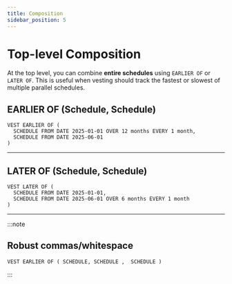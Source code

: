 ```yaml
---
title: Composition
sidebar_position: 5
---
```


# Top-level Composition

At the top level, you can combine **entire schedules** using `EARLIER OF` or `LATER OF`. This is useful when vesting should track the fastest or slowest of multiple parallel schedules.


## EARLIER OF (Schedule, Schedule)

```vest
VEST EARLIER OF (
  SCHEDULE FROM DATE 2025-01-01 OVER 12 months EVERY 1 month,
  SCHEDULE FROM DATE 2025-06-01
)
```

---

## LATER OF (Schedule, Schedule)

```vest
VEST LATER OF (
  SCHEDULE FROM DATE 2025-01-01,
  SCHEDULE FROM DATE 2025-06-01 OVER 6 months EVERY 1 month
)
```

---

:::note
## Robust commas/whitespace

```vest
VEST EARLIER OF ( SCHEDULE, SCHEDULE ,  SCHEDULE )
```
:::
